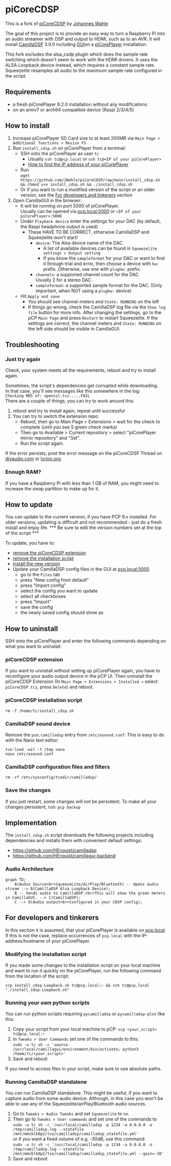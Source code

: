 # piCoreCDSP
This is a fork of [piCoreCDSP](https://github.com/JWahle/piCoreCDSP) by [Johannes Wahle](https://github.com/JWahle)

The goal of this project is to provide an easy way to turn a Raspberry Pi into an audio streamer with DSP and output to HDMI, such as to an AVR. It will install [CamillaDSP](https://github.com/HEnquist/camilladsp) 3.0.0 including [GUI](https://github.com/HEnquist/camillagui-backend)on a [piCorePlayer](https://www.picoreplayer.org/) installation. 

This fork excludes the alsa_csdp plugin which does the sample rate switching which doesn't seem to work with the HDMI drivers. It uses the ALSA Loopback device instead, which requires a constant sample rate. Squeezelite resamples all audio to the maximum sample rate configured in the script.

## Requirements
- a fresh piCorePlayer 9.2.0 installation without any modifications
- on an armv7 or arch64 compatible device (Raspi 2/3/4/5)

## How to install
1. Increase piCorePlayer SD Card size to at least 200MB via `Main Page > Additional functions > Resize FS`
2. Run `install_cdsp.sh` on piCorePlayer from a terminal:
   - SSH onto the piCorePlayer as user `tc`
     - Usually `ssh tc@pcp.local` or `ssh tc@<IP of your piCorePlayer>`
     - [How to find the IP address of your piCorePlayer](https://docs.picoreplayer.org/how-to/determine_your_pcp_ip_address/)
   - Run  
     `wget https://github.com/JWahle/piCoreCDSP/raw/main/install_cdsp.sh && chmod u+x install_cdsp.sh && ./install_cdsp.sh`
   - Or if you want to run a modified version of the script or an older version, see the [For developers and tinkerers](#for-developers-and-tinkerers) section
3. Open CamillaGUI in the browser:
   - It will be running on port 5000 of piCorePlayer.  
     Usually can be opened via [pcp.local:5000](http://pcp.local:5000) or `<IP of your piCorePlayer>:5000`
   - Under `Playback device` enter the settings for your DAC (by default, the Raspi headphone output is used)
     - These HAVE TO BE CORRECT, otherwise CamillaDSP and Squeezelite won't start!
       - `device`: The Alsa device name of the DAC
         - A list of available devices can be found in `Squeezelite settings > Output setting`
         - If you know the `sampleformat` for your DAC or want to find it through trial and error,
           then choose a device with `hw:` prefix. Otherwise, use one with `plughw:` prefix.
       - `channels`: a supported channel count for the DAC  
         Usually 2 for a stereo DAC.
       - `sampleformat`: a supported sample format for the DAC. (Only important, when NOT using a `plughw:` device)
   - Hit `Apply and save`
     - You should see channel meters and `State: RUNNING` on the left
     - If things go wrong, check the CamillaDSP log file via the `Show log file` button for more info.
       After changing the settings, go to the pCP `Main Page` and press `Restart` to restart Squeezelite.
       If the settings are correct, the channel meters and `State: RUNNING` on the left side should be visible in CamillaGUI.

## Troubleshooting

### Just try again
Check, your system meets all the requirements, reboot and try to install again.

Sometimes, the script's dependencies get corrupted while downloading.  
In that case, you'll see messages like this somewhere in the log:  
`Checking MD5 of: openssl.tcz.....FAIL`  
There are a couple of things, you can try to work around this:
1. reboot and try to install again, repeat until successful
2. You can try to switch the extension repo:  
   - Reboot, then go to Main Page > Extensions > wait for the check to complete (until you see 5 green check marks)  
   - Then go to Available > Current repository > select "piCorePlayer mirror repository" and "Set".  
   - Run the script again.

If the error persists, post the error message on the piCoreCDSP Thread on
[diyaudio.com](https://www.diyaudio.com/community/threads/camilladsp-for-picoreplayer.402255/)
or [lyrion.org](https://forums.lyrion.org/forum/user-forums/linux-unix/1646681-camilladsp-for-picoreplayer).

### Enough RAM?
If you have a Raspberry Pi with less than 1 GB of RAM, you might need to increase the swap partition to make up for it.

## How to update
You can update to the current version, if you have PCP 9.x installed.
For older versions, updating is difficult and not recommended - just do a fresh install and enjoy life.
*** Be sure to edit the version numbers set at the top of the script ***

To update, you have to:
- [remove the piCoreCDSP extension](#picorecdsp-extension)
- [remove the installation script](#picorecdsp-installation-script)
- [install the new version](#how-to-install)
- Update your CamillaDSP config files in the GUI at [pcp.local:5000](http://pcp.local:5000)
  - go to the `Files` tab
  - press "New config from default"
  - press "Import config"
  - select the config you want to update
  - select all checkboxes
  - press "Import"
  - save the config
  - the newly saved config should show as 

## How to uninstall
SSH onto the piCorePlayer and enter the following commands depending on what you want to uninstall.

### piCoreCDSP extension
If you want to uninstall without setting up piCorePlayer again,
you have to reconfigure your audio output device in the pCP UI.
Then uninstall the piCoreCDSP Extension
(In `Main Page > Extensions > Installed >` select `piCoreCDSP.tcz`, press `Delete`)
and reboot.

### piCoreCDSP installation script
`rm -f /home/tc/install_cdsp.sh`

### CamillaDSP sound device
Remove the `pcm.camilladsp` entry from `/etc/asound.conf`.
This is easy to do with the Nano text editor:
```shell
tce-load -wil -t /tmp nano
nano /etc/asound.conf
```

### CamillaDSP configuration files and filters
`rm -rf /etc/sysconfig/tcedir/camilladsp/`

### Save the changes
If you just restart, some changes will not be persistent. To make all your changes persistent, run:
`pcp backup`

## Implementation
The `install_cdsp.sh` script downloads the following projects including dependencies
and installs them with convenient default settings:
- https://github.com/HEnquist/camilladsp
- https://github.com/HEnquist/camillagui-backend

### Audio Architecture
```mermaid
graph TD;
    A(Audio Source<br>SqueezeLite/AirPlay/Bluetooth) -- Opens audio stream --> B(CamillaDSP Alsa Loopback Device);
    B -- Sends audio to CamillaDSP.<br>This will show the green meters in CamillaGUI. --> C(CamillaDSP);
    C --> O(Audio output<br>Configured in your CDSP config);
```

## For developers and tinkerers

In this section it is assumed, that your piCorePlayer is available on [pcp.local](http://pcp.local).
If this is not the case, replace occurrences of `pcp.local` with the IP-address/hostname of your piCorePlayer.

### Modifying the installation script
If you made some changes to the installation script on your local machine and want to run it quickly on the piCorePlayer, 
run the following command from the location of the script:  
```shell
scp install_cdsp-Loopback.sh tc@pcp.local:~ && ssh tc@pcp.local "./install_cdsp-Loopback.sh"
```

### Running your own python scripts
You can run python scripts requiring `pycamilladsp` or `pycamilladsp-plot` like this:
1. Copy your script from your local machine to pCP: `scp <your_script> tc@pcp.local:~`
2. In `Tweaks > User Commands` set one of the commands to this:  
   `sudo -u tc sh -c 'source /usr/local/camillagui/environment/bin/activate; python3 /home/tc/<your_script>'`
3. Save and reboot

If you need to access files in your script, make sure to use absolute paths.

### Running CamillaDSP standalone

You can run CamillaDSP standalone. This might be useful, if you want to capture audio from some audio device.
Although, in this case you won't be able to use any of the Squeezelite/airPlay/Bluetooth audio sources.

1. Go to `Tweaks > Audio Tweaks` and set `Squeezelite` to `no`.
2. Then go to `Tweaks > User commands` and set one of the commands to  
   `sudo -u tc sh -c '/usr/local/camilladsp -p 1234 -a 0.0.0.0 -o /tmp/camilladsp.log --statefile /mnt/mmcblk0p2/tce/camilladsp/camilladsp_statefile.yml'`  
   or if you want a fixed volume of e.g. -30dB, use this command:  
   `sudo -u tc sh -c '/usr/local/camilladsp -p 1234 -a 0.0.0.0 -o /tmp/camilladsp.log --statefile /mnt/mmcblk0p2/tce/camilladsp/camilladsp_statefile.yml --gain=-30'`
3. Save and reboot
